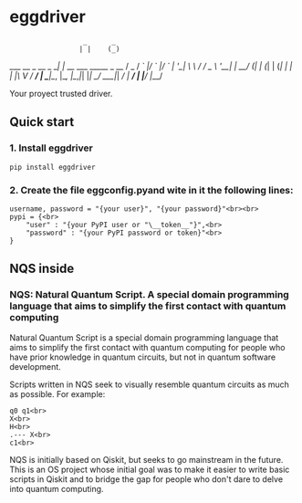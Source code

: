 # eggdriver

                      _      _                
                     | |    (_)               
  \___  __ _  __ _  \__| |_ __ ___   _____ _ __ 
 / _ \/ _\` |/ _\` |/ _` | '\__| \ \ / / _ \ '__|
|  __/ (_| | (_| | (_| | |  | |\ V /  __/ |
 \___|\__, |\__, |\__,_|_|  |_| \_/ \___|_|
       __/ | __/ |
      |___/ |___/

Your proyect trusted driver.

## Quick start

### 1. Install eggdriver

    pip install eggdriver

### 2. Create the file **eggconfig.py**and wite in it the following lines:

    username, password = "{your user}", "{your password}"<br><br>
    pypi = {<br>
        "user" : "{your PyPI user or "\__token__"}",<br>
        "password" : "{your PyPI password or token}"<br>
    }

## NQS inside

### NQS: Natural Quantum Script. A special domain programming language that aims to simplify the first contact with quantum computing

Natural Quantum Script is a special domain programming language that aims to simplify the first contact with quantum computing for people who have prior knowledge in quantum circuits, but not in quantum software development.

Scripts written in NQS seek to visually resemble quantum circuits as much as possible. For example:

    q0 q1<br>
    X<br>
    H<br>
    .--- X<br>
    c1<br>

NQS is initially based on Qiskit, but seeks to go mainstream in the future. This is an OS project whose initial goal was to make it easier to write basic scripts in Qiskit and to bridge the gap for people who don't dare to delve into quantum computing.
